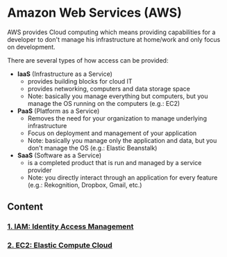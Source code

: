 # Amazon Web Services (AWS)

AWS provides Cloud computing which means providing capabilities for a developer to don't manage his infrastructure at home/work and only focus on development.

There are several types of how access can be provided:
- **IaaS** (Infrastructure as a Service) 
  - provides building blocks for cloud IT
  - provides networking, computers and data storage space
  - Note: basically you manage everything but computers, but you manage the OS running on the computers (e.g.: EC2)
- **PaaS** (Platform as a Service)
  - Removes the need for your organization to manage underlying infrastructure
  - Focus on deployment and management of your application
  - Note: basically you manage only the application and data, but you don't manage the OS (e.g.: Elastic Beanstalk)
- **SaaS** (Software as a Service)
  - is a completed product that is run and managed by a service provider
  - Note: you directly interact through an application for every feature (e.g.: Rekognition, Dropbox, Gmail, etc.)

## Content

### [1. IAM: Identity Access Management](aws-iam.md)
### [2. EC2: Elastic Compute Cloud](aws-ec2.md)